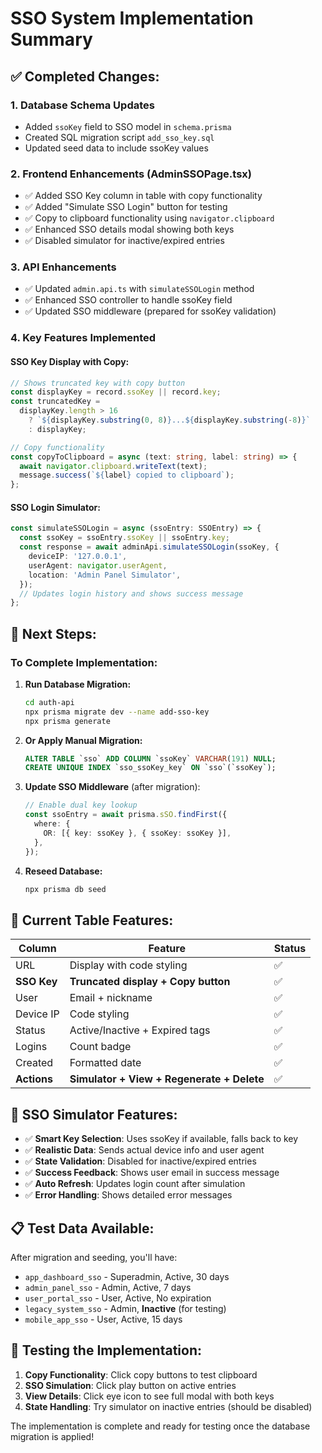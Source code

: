 # SSO System Implementation Summary

## ✅ **Completed Changes:**

### 1. **Database Schema Updates**

- Added `ssoKey` field to SSO model in `schema.prisma`
- Created SQL migration script `add_sso_key.sql`
- Updated seed data to include ssoKey values

### 2. **Frontend Enhancements (AdminSSOPage.tsx)**

- ✅ Added SSO Key column in table with copy functionality
- ✅ Added "Simulate SSO Login" button for testing
- ✅ Copy to clipboard functionality using `navigator.clipboard`
- ✅ Enhanced SSO details modal showing both keys
- ✅ Disabled simulator for inactive/expired entries

### 3. **API Enhancements**

- ✅ Updated `admin.api.ts` with `simulateSSOLogin` method
- ✅ Enhanced SSO controller to handle ssoKey field
- ✅ Updated SSO middleware (prepared for ssoKey validation)

### 4. **Key Features Implemented**

#### **SSO Key Display with Copy:**

```typescript
// Shows truncated key with copy button
const displayKey = record.ssoKey || record.key;
const truncatedKey =
  displayKey.length > 16
    ? `${displayKey.substring(0, 8)}...${displayKey.substring(-8)}`
    : displayKey;

// Copy functionality
const copyToClipboard = async (text: string, label: string) => {
  await navigator.clipboard.writeText(text);
  message.success(`${label} copied to clipboard`);
};
```

#### **SSO Login Simulator:**

```typescript
const simulateSSOLogin = async (ssoEntry: SSOEntry) => {
  const ssoKey = ssoEntry.ssoKey || ssoEntry.key;
  const response = await adminApi.simulateSSOLogin(ssoKey, {
    deviceIP: '127.0.0.1',
    userAgent: navigator.userAgent,
    location: 'Admin Panel Simulator',
  });
  // Updates login history and shows success message
};
```

## 🔄 **Next Steps:**

### **To Complete Implementation:**

1. **Run Database Migration:**

   ```bash
   cd auth-api
   npx prisma migrate dev --name add-sso-key
   npx prisma generate
   ```

2. **Or Apply Manual Migration:**

   ```sql
   ALTER TABLE `sso` ADD COLUMN `ssoKey` VARCHAR(191) NULL;
   CREATE UNIQUE INDEX `sso_ssoKey_key` ON `sso`(`ssoKey`);
   ```

3. **Update SSO Middleware** (after migration):

   ```typescript
   // Enable dual key lookup
   const ssoEntry = await prisma.sSO.findFirst({
     where: {
       OR: [{ key: ssoKey }, { ssoKey: ssoKey }],
     },
   });
   ```

4. **Reseed Database:**
   ```bash
   npx prisma db seed
   ```

## 🎯 **Current Table Features:**

| Column      | Feature                                    | Status |
| ----------- | ------------------------------------------ | ------ |
| URL         | Display with code styling                  | ✅     |
| **SSO Key** | **Truncated display + Copy button**        | ✅     |
| User        | Email + nickname                           | ✅     |
| Device IP   | Code styling                               | ✅     |
| Status      | Active/Inactive + Expired tags             | ✅     |
| Logins      | Count badge                                | ✅     |
| Created     | Formatted date                             | ✅     |
| **Actions** | **Simulator + View + Regenerate + Delete** | ✅     |

## 🧪 **SSO Simulator Features:**

- ✅ **Smart Key Selection**: Uses ssoKey if available, falls back to key
- ✅ **Realistic Data**: Sends actual device info and user agent
- ✅ **State Validation**: Disabled for inactive/expired entries
- ✅ **Success Feedback**: Shows user email in success message
- ✅ **Auto Refresh**: Updates login count after simulation
- ✅ **Error Handling**: Shows detailed error messages

## 📋 **Test Data Available:**

After migration and seeding, you'll have:

- `app_dashboard_sso` - Superadmin, Active, 30 days
- `admin_panel_sso` - Admin, Active, 7 days
- `user_portal_sso` - User, Active, No expiration
- `legacy_system_sso` - Admin, **Inactive** (for testing)
- `mobile_app_sso` - User, Active, 15 days

## 🔧 **Testing the Implementation:**

1. **Copy Functionality**: Click copy buttons to test clipboard
2. **SSO Simulation**: Click play button on active entries
3. **View Details**: Click eye icon to see full modal with both keys
4. **State Handling**: Try simulator on inactive entries (should be disabled)

The implementation is complete and ready for testing once the database migration is applied!
